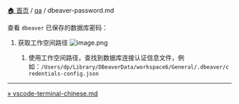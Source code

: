 [🏠 首页](../_index.md) / [qa](_index.md) / dbeaver-password.md

查看 `dbeaver` 已保存的数据库密码：

1. 获取工作空间路径
![image.png](https://images.poneding.com/2024/10/202412251140789.png)

	1. 使用工作空间路径，查找到数据库连接认证信息文件，例如：`/Users/dp/Library/DBeaverData/workspace6/General/.dbeaver/credentials-config.json`

---
[» vscode-terminal-chinese.md](vscode-terminal-chinese.md)
